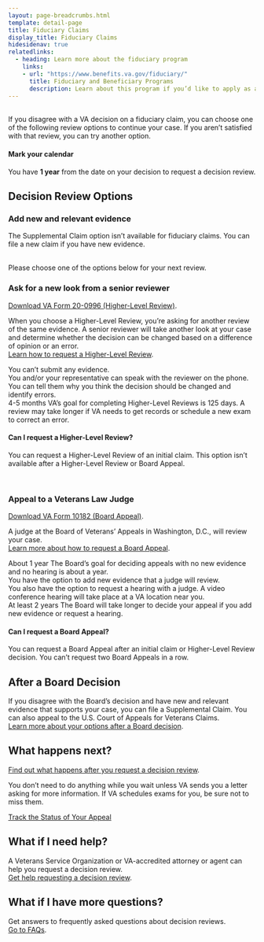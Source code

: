 ```yaml
---
layout: page-breadcrumbs.html
template: detail-page
title: Fiduciary Claims
display_title: Fiduciary Claims
hidesidenav: true
relatedlinks:
  - heading: Learn more about the fiduciary program
    links:
    - url: "https://www.benefits.va.gov/fiduciary/"
      title: Fiduciary and Beneficiary Programs
      description: Learn about this program if you’d like to apply as a fiduciary for a family member or friend.
---
```

<br>
<div itemprop="description" class="va-introtext">
If you disagree with a VA decision on a fiduciary claim, you can choose one of the following review options to continue your case. If you aren’t satisfied with that review, you can try another option.
</div>

<div class="usa-alert usa-alert-info">
  <div class="usa-alert-body">
    <h4 class="usa-alert-heading">
      Mark your calendar 
    </h4>
    <p class="usa-alert-text">
      You have <b>1 year</b> from the date on your decision to request a decision review.
      <br>
    </p>
  </div>
</div>

## Decision Review Options

### Add new and relevant evidence	

The Supplemental Claim option isn’t available for fiduciary claims. You can file a new claim if you have new evidence. 	
<br>

Please choose one of the options below for your next review.

### Ask for a new look from a senior reviewer

[Download VA Form 20-0996 (Higher-Level Review)](/decision-reviews/forms/higher-level-review-20-0996.pdf).

When you choose a Higher-Level Review, you’re asking for another review of the same evidence. A senior reviewer will take another look at your case and determine whether the decision can be changed based on a difference of opinion or an error. 
<br>
[Learn how to request a Higher-Level Review](/decision-reviews/higher-level-review/).
<br>
<div class ="vads-u-display--flex vads-u-margin-y--1">
  <div class="vads-u-flex--auto">
    <span class="heading-level-3 vads-u-margin-right--1p5"><i class="fas fa-ban"></i></span>
  </div>
  <div class="vads-u-flex--1">  
     You can’t submit any evidence.
  </div>
</div>      
<div class ="vads-u-display--flex vads-u-margin-y--1">
  <div class="vads-u-flex--auto">
    <span class="heading-level-3 vads-u-margin-right--1p5"><i class="fas fa-phone"></i></span>
  </div>
  <div class="vads-u-flex--1">
  You and/or your representative can speak with the reviewer on the phone. You can tell them why you think the decision should be changed and identify errors.
  </div>
</div>  

<div class="card information">
  <span class="number"><span class="heading-level-3"><i class="far fa-clock vads-u-margin-right--1p5"></i>4-5 months</span></span>
  <span class="description">VA’s goal for completing Higher-Level Reviews is 125 days. A review may take longer if VA needs to get records or schedule a new exam to correct an error.</span>
</div>

#### Can I request a Higher-Level Review?

You can request a Higher-Level Review of an initial claim. This option isn’t available after a Higher-Level Review or Board Appeal.

<br>

### Appeal to a Veterans Law Judge

[Download VA Form 10182 (Board Appeal)](/decision-reviews/forms/board-appeal-10182.pdf).
<br>

A judge at the Board of Veterans’ Appeals in Washington, D.C., will review your case. 
<br>
[Learn more about how to request a Board Appeal](/decision-reviews/board-appeal/).

<div class="card information">
  <span class="number"><span class="heading-level-3 "><i class="far fa-clock vads-u-margin-right--1p5"></i>About 1 year</span></span>
  <span class="description">The Board’s goal for deciding appeals with no new evidence and no hearing is about a year.</span>
</div>

<div class ="vads-u-display--flex vads-u-margin-y--1">
  <div class="vads-u-flex--auto">
    <span class="heading-level-3 vads-u-margin-right--1p5"><i class="far fa-copy"></i></span>
  </div>
  <div class="vads-u-flex--1">  
     You have the option to add new evidence that a judge will review.
  </div>   
</div>
<div class ="vads-u-display--flex vads-u-margin-y--1">    
  <div class="vads-u-flex--auto">
    <span class="heading-level-3 vads-u-margin-right--1p5"><i class="fas fa-user"></i></span>
  </div>
  <div class="vads-u-flex--1"> 
    You also have the option to request a hearing with a judge. A video conference hearing will take place at a VA location near you.
  </div>
</div>  

<div class="card information">
  <span class="number"><span class="heading-level-3"><i class="far fa-clock vads-u-margin-right--1p5"></i>At least 2 years</span></span>
  <span class="description">The Board will take longer to decide your appeal if you add new evidence or request a hearing.</span>
</div>

#### Can I request a Board Appeal?

You can request a Board Appeal after an initial claim or Higher-Level Review decision. You can’t request two Board Appeals in a row.

## After a Board Decision

If you disagree with the Board’s decision and have new and relevant evidence that supports your case, you can file a Supplemental Claim. You can also appeal to the U.S. Court of Appeals for Veterans Claims. 
<br>
[Learn more about your options after a Board decision](/decision-reviews/board-appeal/after-board-appeal-decision/).

## What happens next?

[Find out what happens after you request a decision review](/decision-reviews/after-you-request-review/). 

You don’t need to do anything while you wait unless VA sends you a letter asking for more information. If VA schedules exams for you, be sure not to miss them.

<a href="/claim-or-appeal-status/" class="usa-button-primary">Track the Status of Your Appeal</a>

## What if I need help?

A Veterans Service Organization or VA-accredited attorney or agent can help you request a decision review. 
<br>
[Get help requesting a decision review](/decision-reviews/get-help-with-review-request/).

## What if I have more questions?
Get answers to frequently asked questions about decision reviews.
<br>
[Go to FAQs](/decision-reviews/faq/).

